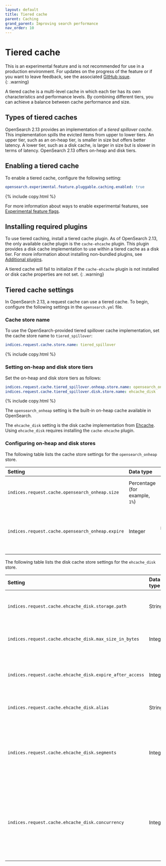 ```yaml
---
layout: default
title: Tiered cache
parent: Caching
grand_parent: Improving search performance
nav_order: 10
---
```


# Tiered cache

This is an experimental feature and is not recommended for use in a production environment. For updates on the progress of the feature or if you want to leave feedback, see the associated [GitHub issue](https://github.com/opensearch-project/OpenSearch/issues/10024).    
{: .warning}

A tiered cache is a multi-level cache in which each tier has its own characteristics and performance levels. By combining different tiers, you can achieve a balance between cache performance and size.

## Types of tiered caches

OpenSearch 2.13 provides an implementation of a _tiered spillover cache_. This implementation spills the evicted items from upper to lower tiers. An upper tier, such as an on-heap tier, is smaller in size but offers better latency. A lower tier, such as a disk cache, is larger in size but is slower in terms of latency. OpenSearch 2.13 offers on-heap and disk tiers. 

## Enabling a tiered cache

To enable a tiered cache, configure the following setting:

```yaml
opensearch.experimental.feature.pluggable.caching.enabled: true
```
{% include copy.html %}

For more information about ways to enable experimental features, see [Experimental feature flags]({{site.url}}{{site.baseurl}}/install-and-configure/configuring-opensearch/experimental/).

## Installing required plugins

To use tiered caching, install a tiered cache plugin. As of OpenSearch 2.13, the only available cache plugin is the `cache-ehcache` plugin. This plugin provides a disk cache implementation to use within a tiered cache as a disk tier. For more information about installing non-bundled plugins, see [Additional plugins]({{site.url}}{{site.baseurl}}/install-and-configure/plugins/#additional-plugins).

A tiered cache will fail to initialize if the `cache-ehcache` plugin is not installed or disk cache properties are not set.
{: .warning}

## Tiered cache settings

In OpenSearch 2.13, a request cache can use a tiered cache. To begin, configure the following settings in the `opensearch.yml` file.

### Cache store name

To use the OpenSearch-provided tiered spillover cache implementation, set the cache store name to `tiered_spillover`:

```yaml
indices.request.cache.store.name: tiered_spillover
```
{% include copy.html %}

### Setting on-heap and disk store tiers

Set the on-heap and disk store tiers as follows:

```yaml
indices.request.cache.tiered_spillover.onheap.store.name: opensearch_onheap
indices.request.cache.tiered_spillover.disk.store.name: ehcache_disk
```
{% include copy.html %}

The `opensearch_onheap` setting is the built-in on-heap cache available in OpenSearch. 

The `ehcache_disk` setting is the disk cache implementation from [Ehcache](https://www.ehcache.org/). Using `ehcache_disk` requires installing the `cache-ehcache` plugin. 

### Configuring on-heap and disk stores

The following table lists the cache store settings for the `opensearch_onheap` store.

Setting | Data type | Default | Description
:--- | :--- | :--- | :---
`indices.request.cache.opensearch_onheap.size` | Percentage (for example, `1%`) | 1% of the heap | The size of the on-heap cache. Optional.
`indices.request.cache.opensearch_onheap.expire` | Integer | `MAX_VALUE` (disabled) | Specify a time-to-live (TTL) for the cached results. Optional.

The following table lists the disk cache store settings for the `ehcache_disk` store.

Setting | Data type | Default | Description
:--- | :--- | :--- | :---
`indices.request.cache.ehcache_disk.storage.path` | String | `""` | Defines the storage path for the disk cache. Required.
`indices.request.cache.ehcache_disk.max_size_in_bytes` | Integer | `1073741824` (1 GB)  | Defines the size of the disk cache, in bytes. Optional.
`indices.request.cache.ehcache_disk.expire_after_access` | Integer | `MAX_VALUE` (disabled) | Specify a time-to-live (TTL) for the cached results. Optional.
`indices.request.cache.ehcache_disk.alias` | String | `ehcacheDiskCache#INDICES_REQUEST_CACHE` (this is an example of request cache) | Specify an alias for the disk cache. Optional.
`indices.request.cache.ehcache_disk.segments` | Integer | `16` | Defines the number of segments the disk cache is separated into. Used for concurrency. Optional.
`indices.request.cache.ehcache_disk.concurrency` | Integer | `1` | Defines the number of distinct write queues created for the disk store, where a group of segments share a write queue. Optional.

